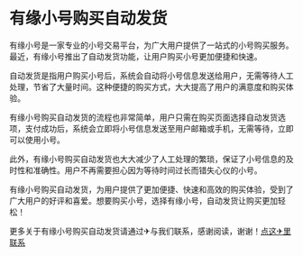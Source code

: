# 有缘小号购买自动发货

有缘小号是一家专业的小号交易平台，为广大用户提供了一站式的小号购买服务。最近，有缘小号推出了自动发货功能，让用户购买小号更加便捷和快速。

自动发货是指用户购买小号后，系统会自动将小号信息发送给用户，无需等待人工处理，节省了大量时间。这种便捷的购买方式，大大提高了用户的满意度和购买体验。

有缘小号购买自动发货的流程也非常简单，用户只需在购买页面选择自动发货选项，支付成功后，系统会立即将小号信息发送至用户邮箱或手机，无需等待，立即可以使用小号。

此外，有缘小号购买自动发货也大大减少了人工处理的繁琐，保证了小号信息的及时性和准确性。用户不再需要担心因为等待时间过长而错失心仪的小号。

有缘小号购买自动发货，为用户提供了更加便捷、快速和高效的购买体验，受到了广大用户的好评和喜爱。想要购买小号，选择有缘小号，自动发货让购买更加轻松！

更多关于有缘小号购买自动发货请通过✈与我们联系，感谢阅读，谢谢！[点这✈里联系](https://b.k02.cc)